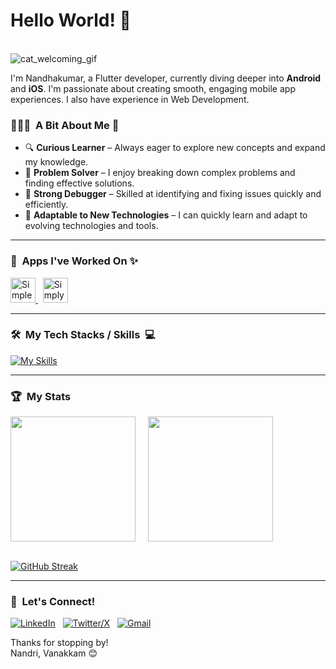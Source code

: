 # Hello World! 👋
<br>
<img src="https://media1.giphy.com/media/v1.Y2lkPTc5MGI3NjExbWl1MGZnNDhyeTBwZTc5am90OHNtdDN5Mjg0dWV6M3ZpdDA1cjJpeSZlcD12MV9pbnRlcm5hbF9naWZfYnlfaWQmY3Q9Zw/l3q2up9FZPFncIt1e/giphy.gif" alt="cat_welcoming_gif"/>

I'm Nandhakumar, a Flutter developer, currently diving deeper into **Android** and **iOS**. I'm passionate about creating smooth, engaging mobile app experiences. I also have experience in Web Development.

### 👨🏻‍💻 &nbsp;A Bit About Me&nbsp;📱
- 🔍 **Curious Learner** – Always eager to explore new concepts and expand my knowledge.
- 🧠 **Problem Solver** – I enjoy breaking down complex problems and finding effective solutions.
- 🐞 **Strong Debugger** – Skilled at identifying and fixing issues quickly and efficiently.
- 🔄 **Adaptable to New Technologies** – I can quickly learn and adapt to evolving technologies and tools.


---
### 🚀 &nbsp;Apps I've Worked On&nbsp;✨
<a href="https://play.google.com/store/apps/details?id=com.simpleenergy.app&hl=en_IN" target="_blank" rel="noreferrer">
    <img src="https://play-lh.googleusercontent.com/m9fqjlsfo3w0FOlbFJc1kJqJPIRVafV0gSJ-5QDcHxnnfvZ5ev0s6KcdQxeZaogP_fI=w480-h960-rw" alt="Simple Connect" width="40" height="40"/>
</a>
&nbsp;
<a href="https://play.google.com/store/apps/details?id=com.thesimply.the_simply_news&pcampaignid=web_share" target="#" rel="noreferrer">
    <img src="https://play-lh.googleusercontent.com/X3DMmr8rIfCJazpokv7WK_G2s99eTdF_lvaaKwWGBloCdXleWavZMKUc_X38NTLaFA=w480-h960-rw" alt="Simply News" width="40" height="40"/>
</a>
<br>

---

### 🛠️ &nbsp;My Tech Stacks / Skills &nbsp;💻
[![My Skills](https://skillicons.dev/icons?i=dart,flutter,kotlin,java,androidstudio,swift,apple,cpp,javascript,react,firebase,git,github,figma&theme=dark&perline=7)](https://skillicons.dev)
<br>

---

### 🏆&nbsp; My Stats
<picture>
  <source
    srcset="https://github-readme-stats.vercel.app/api?username=c-nandhakumar&show_icons=true&theme=dark"
    media="(prefers-color-scheme: dark)"
  />
  <source
    srcset="https://github-readme-stats.vercel.app/api?username=c-nandhakumar&show_icons=true"
    media="(prefers-color-scheme: light), (prefers-color-scheme: no-preference)"
  />
  <img height=200 align="center" src="https://github-readme-stats.vercel.app/api?username=c-nandhakumar&show_icons=true" />
</picture>
&nbsp;
&nbsp;
<picture>
  <source
    srcset="https://github-readme-stats.vercel.app/api/top-langs?username=c-nandhakumar&layout=compact&langs_count=8&card_width=320&theme=dark"
    media="(prefers-color-scheme: dark)"
  />
  <source
    srcset="https://github-readme-stats.vercel.app/api/top-langs?username=c-nandhakumar&layout=compact&langs_count=8&card_width=320"
    media="(prefers-color-scheme: light), (prefers-color-scheme: no-preference)"
  />

  <img height=200 align="center" src="https://github-readme-stats.vercel.app/api/top-langs?username=c-nandhakumar&layout=compact&langs_count=8&card_width=320" />
</picture>

<br>
<br>

[![GitHub Streak](https://streak-stats.demolab.com?user=c-nandhakumar&theme=dark&border_radius=4&card_width=478&fire=FF0000&currStreakLabel=FFA800&currStreakNum=FFA800&background=101010&border=9B9B9B)](https://git.io/streak-stats)


---

### 💬 &nbsp;Let's Connect!
[![LinkedIn](https://skillicons.dev/icons?i=linkedin)](https://www.linkedin.com/in/nandhakumar-c/) &nbsp;
[![Twitter/X](https://skillicons.dev/icons?i=twitter)](https://twitter.com/_nandhakumar__) &nbsp;
[![Gmail](https://skillicons.dev/icons?i=gmail)](mailto:nandha2402@gmail.com?subject=Hello%20Jasper,%20From%20Github)

Thanks for stopping by! <br>
Nandri, Vanakkam 😊
